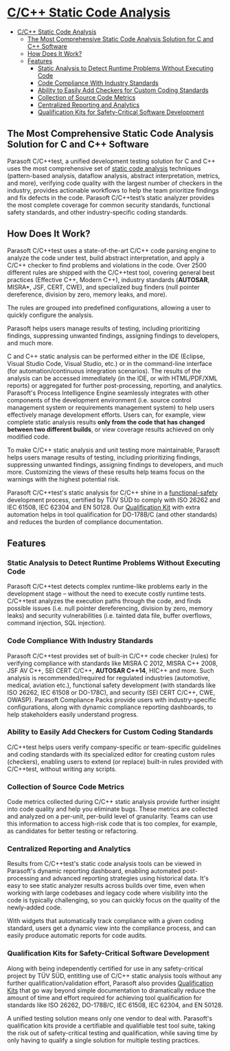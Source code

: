 # [C/C++ Static Code Analysis](https://www.parasoft.com/products/parasoft-c-ctest/c-c-static-analysis/)

- [C/C++ Static Code Analysis](#cc-static-code-analysis)
  - [The Most Comprehensive Static Code Analysis Solution for C and C++ Software](#the-most-comprehensive-static-code-analysis-solution-for-c-and-c-software)
  - [How Does It Work?](#how-does-it-work)
  - [Features](#features)
    - [Static Analysis to Detect Runtime Problems Without Executing Code](#static-analysis-to-detect-runtime-problems-without-executing-code)
    - [Code Compliance With Industry Standards](#code-compliance-with-industry-standards)
    - [Ability to Easily Add Checkers for Custom Coding Standards](#ability-to-easily-add-checkers-for-custom-coding-standards)
    - [Collection of Source Code Metrics](#collection-of-source-code-metrics)
    - [Centralized Reporting and Analytics](#centralized-reporting-and-analytics)
    - [Qualification Kits for Safety-Critical Software Development](#qualification-kits-for-safety-critical-software-development)

## The Most Comprehensive Static Code Analysis Solution for C and C++ Software

Parasoft C/C++test, a unified development testing solution for C and C++ uses the most comprehensive set of [static code analysis](https://www.parasoft.com/blog/how-does-static-analysis-prevent-defects-and-accelerate-delivery/) techniques (pattern-based analysis, dataflow analysis, abstract interpretation, metrics, and more), verifying code quality with the largest number of checkers in the industry, provides actionable workflows to help the team prioritize findings and fix defects in the code. Parasoft C/C++test’s static analyzer provides the most complete coverage for common security standards, functional safety standards, and other industry-specific coding standards.

## How Does It Work?

Parasoft C/C++test uses a state-of-the-art C/C++ code parsing engine to analyze the code under test, build abstract interpretation, and apply a C/C++ checker to find problems and violations in the code. Over 2500 different rules are shipped with the C/C++test tool, covering general best practices (Effective C++, Modern C++), industry standards (**AUTOSAR**, MISRA*, JSF, CERT, CWE), and specialized bug finders (null pointer dereference, division by zero, memory leaks, and more).

The rules are grouped into predefined configurations, allowing a user to quickly configure the analysis.

Parasoft helps users manage results of testing, including prioritizing findings, suppressing unwanted findings, assigning findings to developers, and much more.

C and C++ static analysis can be performed either in the IDE (Eclipse, Visual Studio Code, Visual Studio, etc.) or in the command-line interface (for automation/continuous integration scenarios). The results of the analysis can be accessed immediately (in the IDE, or with HTML/PDF/XML reports) or aggregated for further post-processing, reporting, and analytics. Parasoft's Process Intelligence Engine seamlessly integrates with other components of the development environment (i.e. source control management system or requirements management system) to help users effectively manage development efforts. Users can, for example, view complete static analysis results **only from the code that has changed between two different builds**, or view coverage results achieved on only modified code.

To make C/C++ static analysis and unit testing more maintainable, Parasoft helps users manage results of testing, including prioritizing findings, suppressing unwanted findings, assigning findings to developers, and much more. Customizing the views of these results help teams focus on the warnings with the highest potential risk.

Parasoft C/C++test's static analysis for C/C++ shine in a [functional-safety](https://www.parasoft.com/products/parasoft-c-ctest/functional-safety-compliance/) development process, certified by TÜV SÜD to comply with ISO 26262 and IEC 61508, IEC 62304 and EN 50128. Our [Qualification Kit](https://www.parasoft.com/solutions/compliance/tool-qualification/) with extra automation helps in tool qualification for DO-178B/C (and other standards) and reduces the burden of compliance documentation.

## Features

### Static Analysis to Detect Runtime Problems Without Executing Code

Parasoft C/C++test detects complex runtime-like problems early in the development stage – without the need to execute costly runtime tests. C/C++test analyzes the execution paths through the code, and finds possible issues (i.e. null pointer dereferencing, division by zero, memory leaks) and security vulnerabilities (i.e. tainted data file, buffer overflows, command injection, SQL injection).

### Code Compliance With Industry Standards

Parasoft C/C++test provides set of built-in C/C++ code checker (rules) for verifying compliance with standards like MISRA C 2012, MISRA C++ 2008, JSF AV C++, SEI CERT C/C++, **AUTOSAR C++14**, HIC++ and more. Such analysis is recommended/required for regulated industries (automotive, medical, aviation etc.), functional safety development (with standards like ISO 26262, IEC 61508 or DO-178C), and security (SEI CERT C/C++, CWE, OWASP). Parasoft Compliance Packs provide users with industry-specific configurations, along with dynamic compliance reporting dashboards, to help stakeholders easily understand progress.

### Ability to Easily Add Checkers for Custom Coding Standards

C/C++test helps users verify company-specific or team-specific guidelines and coding standards with its specialized editor for creating custom rules (checkers), enabling users to extend (or replace) built-in rules provided with C/C++test, without writing any scripts.

### Collection of Source Code Metrics

Code metrics collected during C/C++ static analysis provide further insight into code quality and help you eliminate bugs. These metrics are collected and analyzed on a per-unit, per-build level of granularity. Teams can use this information to access high-risk code that is too complex, for example, as candidates for better testing or refactoring.

### Centralized Reporting and Analytics

Results from C/C++test's static code analysis tools can be viewed in Parasoft's dynamic reporting dashboard, enabling automated post-processing and advanced reporting strategies using historical data. It's easy to see static analyzer results across builds over time, even when working with large codebases and legacy code where visibility into the code is typically challenging, so you can quickly focus on the quality of the newly-added code.

With widgets that automatically track compliance with a given coding standard, users get a dynamic view into the compliance process, and can easily produce automatic reports for code audits.

### Qualification Kits for Safety-Critical Software Development

Along with being independently certified for use in any safety-critical project by TÜV SÜD, entitling use of C/C++ static analysis tools without any further qualification/validation effort, Parasoft also provides [Qualification Kits](https://www.parasoft.com/solutions/compliance/tool-qualification/) that go way beyond simple documentation to dramatically reduce the amount of time and effort required for achieving tool qualification for standards like ISO 26262, DO-178B/C, IEC 61508, IEC 62304, and EN 50128.

A unified testing solution means only one vendor to deal with. Parasoft's qualification kits provide a certifiable and qualifiable test tool suite, taking the risk out of safety-critical testing and qualification, while saving time by only having to qualify a single solution for multiple testing practices.
